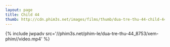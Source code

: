 ```yaml
---
layout: page
title: Child 44
thumb: http://cdn.phim3s.net/images/films/thumb/dua-tre-thu-44-child-44-2015.jpg
---
```

{% include jwpadv src='//phim3s.net/phim-le/dua-tre-thu-44_8753/xem-phim//video.mp4' %}